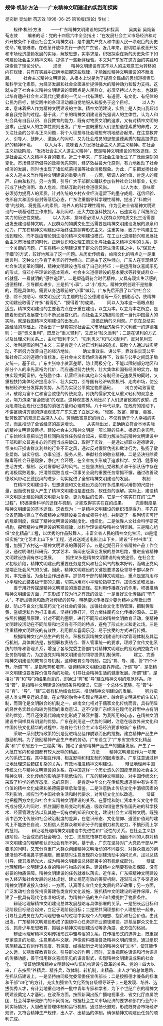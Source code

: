 ### 规律·机制·方法——广东精神文明建设的实践和探索
吴奕新  吴灿新  苟志效
1998-06-25
第10版(理论)
专栏：

　　规律·机制·方法
　　——广东精神文明建设的实践和探索
　　吴奕新  吴灿新  苟志效
　　编者的话：党的十四届六中全会指出：“在发展社会主义市场经济和对外开放条件下建设社会主义精神文明，是中国共产党人和中国人民一项艰巨的历史使命。”毗邻港澳，在改革开放中先行一步的广东省，近几年来，密切联系改革开放和市场经济蓬勃发展的实际，解放思想，实事求是，积极探索在新的历史条件下如何建设社会主义精神文明，提供了一些新鲜经验。本文对广东省在这方面的实践和探索做了理论分析。
　　规律
　　精神文明建设有其不以人的主观意志为转移的内在规律，只有在实践中正确地把握这些规律，才能推动精神文明建设的不断发展。
　　社会主义精神文明建设，从根本上说是为了提高全民族的思想道德素质和科学文化素质，为经济发展和社会全面进步提供强大的精神动力和智力支持。这就决定了社会主义精神文明建设的着眼点是人民群众，必须坚持以人为本，也就是以培育适应社会主义现代化要求的一代又一代有理想、有道德、有文化、有纪律的公民为目标，使实践中的各项活动都自觉地服从和服务于这个目标。
　　以人为本，意味着把人作为精神文明建设的主体。精神文明建设，实质上是人类自我超越和自我完善的过程。基于此，广东的精神文明建设首先强调人的主体性，认为人和社会具有自我认识、自我教育的能力，既有对物质文明的追求，又有对精神文明的追求。正是从人的主体性原则出发，广东一直既重视人们思想道德素质的养成，又关注社会的公平与正义问题，将个人理想与社会理想有机地结合起来。在注意教育人、引导人、鼓舞人、激励人的同时，又为社会成员的思想道德素质的提高提供良好的精神环境。
　　以人为本，意味着大力发扬社会主义人道主义精神。在社会主义初级阶段，“发扬社会主义人道主义精神”，既是精神文明建设的有效途径，又是社会主义人文精神本身的要求。近二十年来，广东社会生活发生了广泛而深刻的变化，市场经济所倡导的效率优先原则、经济效益最大化原则，有力地推动了社会经济的发展，同时也出现了诸如坑蒙拐骗等社会消极现象。为此，广东把发扬社会主义人道主义当作精神文明建设的重要内容。一方面，强调人的价值，肯定人的尊严、自由和权利。另一方面，引导广大干部群众踊跃参加各种社会公益事业，初步形成了扶危济困、救人危难、团结互助的社会道德风尚。
　　以人为本，意味着必须努力提高人的素质。针对传统的乡村农业经济遗留下的墨守成规、迷信经验、夜郎自大和固步自封等落后心态，广东注重倡导科学理性精神，提出了“科教兴粤”的战略，将提高人的素质，培养人的科学理性精神，作为促进全省精神文明建设的一项基础性工作来抓。与此同时，还大力加强科技投入，迅速实现了科技综合实力的历史性突破。
　　以人为本，意味着必须从人民群众的物质文化生活需要出发去建设精神文明。人民群众的物质文化生活需要是精神文明建设发展的源泉和动力。广东在精神文明建设中始终注意摒弃形式主义，注重实际，致力于构建由生活到理论、而不是由理论到生活的精神文明建设模式。在工业化浪潮勃兴和发展社会主义市场经济的时代，正确认识和处理工商文化与社会主义精神文明的关系，是一个关键的问题。广东将精神文明建设寓于群众的日常生活实践之中，以“谋其大于细”的方式，较好地解决了这一问题。从历史传统看，岭南文化的特点之一是重商言利。这种文化孕育了务实的行为倾向。正是由于这种倾向，广东人在实现经济社会生活变革的同时，精神文明建设也形成了自己的特征：一是运用群众喜闻乐见的形式，将邓小平理论的基本观点、社会主义道德建设的基本要求等转变成群众一听就懂、一看就明的“感性道理”。二是塑造既符合时代精神，又具有现实生活感的道德榜样，引导群众进步。三是抓“小事”，以“小”成大。精神文明创建不是抽象的，而是具体的，需要从身边眼前的“小事”做起。广东先后开展了以“讲社会公德、除不良陋习、做文明公民”为主题的社会公德建设等一系列创建活动，使精神文明建设取得了许多“看得见”、“摸得着”的成果。
　　同以人为本这一着眼点相适应，精神文明建设的主要着力点在于重在建设，以立为本。以立为本之所立，是随着历史的发展变化而不断发展变化的。而社会主义初级阶段这一当代中国最大的实际，就是我国精神文明建设的出发点。
　　提倡正确的义利观。广东在总结实践经验的基础上，摸索出了一整套实现社会主义市场经济条件下义利统一的道德准则：一是“贵义重利”，既反对“重义轻利”，又反对“贱义重利”；二是在谋利的方式以及处理义利关系上，主张“取利于义”、“见利思义”和“以义制利”，反对见利忘义、唯利是图的利己主义；三是肯定个人对正当利益的追求，鼓励个人通过诚实劳动，不断努力改善自己的经济地位。
　　确立重效率、讲公平，靠效率实现公平和社会正义的道德价值标准。在社会主义市场经济条件下，效率与公平之间既矛盾又统一。基于此，广东主张缩小贫富差距，防止两极分化，不能以限制部分地区和部分个人的率先富裕为代价，而应通过努力扶贫，壮大集体和国有经济的实力，加快实现共同富裕。在鼓励个体、私营经济和其他非公有制经济迅速发展的同时，又重视扶持集体经济提高水平、壮大实力，引导国有经济转换机制、走向市场，使公有制经济充分发挥其优势，从而为实现公平奠定物质基础。
　　树立劳动致富意识，破除为富不仁和富会败德的传统观念。传统的儒家文化从重义轻利的观念出发，竭力渲染“富会败德”的观念。这种观念极大地压抑了人们思富致富的欲望，成为阻滞社会现代化进程的消极力量和心理障碍。八十年代以来，在政府的推动下，不讲富德讲穷德的道德观念在广东失去了立足之地。“想富、敢富、能富、善富、勤劳致富”的观念日益深入人心。劳动致富意识的树立，不仅有助于个人幸福的实现，而且推动了全省经济的高速增长。
　　从实际出发，正确确立符合本地实际的精神文明建设目标。建设社会主义精神文明是一项长期的任务。根据自身实际，广东始终注意把长远目标同阶段性任务结合起来，把着力解决当前精神文明建设中干部和群众普遍关心的问题当成突破口，取得了实效。一是通过抓职业道德建设，坚决纠正损害群众利益的行业不正之风，通过反对假冒伪劣和欺诈行为，弘扬了敬业爱岗、诚实守信、办事公道、服务人民、奉献社会的敬业精神。二是坚决扫除黄赌毒等社会丑恶现象，净化社会环境，在全省初步形成了追求科学、文明、健康的生活方式，抵制、反对奢靡轻浮的风气。三是坚决制止党政机关和干部队伍中存在的消极腐败现象，把清除腐败当成一项事关全局的重要任务常抓不懈，通过改善政德政风带动民德民风的进步，切实促进了全省精神文明建设的发展。
　　机制
　　在精神文明建设中，思想道德和文化建设方面的许多成果难以用物的尺度计量，因而使有些人产生了精神文明建设是虚任务、软任务的误解。实际上，建设精神文明是比建设物质文明更为复杂、更为艰巨的任务。它是一个实实在在的“生产过程”，积极探索科学的途径与机制，才能取得实实在在的成果。
　　完善制度是精神文明建设的基本途径。这表现为：一是精神文明建设的组织措施得力，率先在全省范围内建立了各级精神文明建设委员会或领导小组，并制定了一系列切实可行的规章制度，保证了精神文明建设的制度化、组织化。二是依靠人文社会科学研究机构，探索精神文明建设的客观规律，以科学理论指导精神文明实践。三是精心组织“文化精品”工程，以优秀的作品鼓舞人，丰富全省人民的精神文化生活。四是组织实施“文化艺术上山下乡”工程，通过送戏送电影上山下乡，建设“千村书库”工程，加强了农村这一精神文明建设的薄弱环节。五是定期召开全省精神产品工作会议，通过明确社科研究、文学艺术、新闻出版事业发展的总体思路，推进全省精神文明建设协调有序地发展。
　　抓住龙头是精神文明建设的有效途径。在社会主义初级阶段，精神文明建设的重要任务是党风和社会风气的根本好转，而端正党风是端正社会风气的关键。因此，精神文明建设的关键是要求各级领导干部以身作则，率先垂范，为全社会作出表率。抓领导干部的精神文明建设，重点是坚持用邓小平理论武装各级干部的头脑，切实运用邓小平理论指导工作，加快改革和发展。
　　善于用好传媒是精神文明建设的重要途径。在利用传播媒介的作用，积极推动精神文明建设方面，广东形成了较为行之有效的做法：一是当好文化传播的“守门人”，不断加强党和政府对传媒的领导，明确要求传播媒介要为精神文明做出贡献、防止不良文化和腐朽文化对社会的侵蚀。加强社会文化市场管理，把制黄贩黄、盗版走私作为打击重点，坚持扫黄打非，努力堵住腐朽文化传播的源头。二是按照传播圈层原理，针对不同的圈层，进行不同形式的精神文明教育活动，使精神文明建设活动在不同阶层和地区各有不同的特点，避免了形式主义和走过场。三是注重精神文明建设的有效性，利用群众喜闻乐见、易于接受的方式进行传播。
　　根据精神文化产品生产的特点，积极探索精神文明建设的科学管理体制及其运行机制。具体做法是，按照职权责结合、管人管事统一的要求，理顺了宣传文化系统的领导和管理关系，增强了各级党委主管部门对精神文明建设的宏观调控能力和业务指导能力，为加强党对精神文明建设的领导提供机制保障。
　　建立、完善精神文明建设的教育引导机制。这种教育引导机制，包括“育、导、建、管”四个环节。所谓“育”，是指教育和培育，强调精神文明建设要靠养成。所谓“导”，是指精神文明建设要发挥价值导向的功能，引导社会精神生活的健康发展。所谓“建”，是相对“育”和“导”的结果而言的，即通过“育”和“导”建立精神文明的规范体系。所谓“管”，是指精神文明建设的组织条件和保证，它是一个总体性范畴，在“管”中把“育”、“导”、“建”三者有机地结合起来，推动精神文明建设的发展。
　　努力把握人类文明变迁的规律，在文明的融合中实现文明进步。融合是文明进步的生长机制，而同化是文明融合的机制之一。岭南文化相对于儒家文化传统而言，具有明显的经世务实趋向和较为强烈的重商意识。这不仅使广东经济在现代化转型中占有明显的优势，而且还使现代岭南文化形成了兼容并蓄、为我所用的心态，在精神文明建设中同样具有明显的优势。广东在利用这一优势的同时，注意在吸收外来文化和中国传统文化精华的过程中，培育符合社会主义市场经济要求的新广东精神。
　　采取一系列扶持政策特别是促进精品佳作脱颖而出的措施，建立精神产品生产激励机制。为了鼓励精神产品生产者的劳动，广东设立了“广东省宣传文化精品奖”和“广东省五个一工程奖”等，推动了全省精神产品生产的健康发展，产生了一大批在省内和全国都有较大反响的精品。
　　方法
　　精神文明建设作为一项庞大的系统工程，其中相互作用、相互影响和相互制约的因素很多。广东注意通过辩证地处理这些错综复杂的关系，有效地推进精神文明建设。
　　辩证地理解中国传统文化与精神文明建设的关系。在中国这样一个历史悠久的国度里建设社会主义精神文明，文化传统的影响是不能低估的。广东的精神文明建设，对中国传统文化采取了科学的扬弃态度。总的原则：一是肯定中华文化在传统思想道德中有许多有价值的精神文化成果和美德需要继承和借鉴。二是注意防止传统文化中消极因素的不利影响，顺应当代中国社会生活和时代要求，对传统文化加以改造。
　　辩证地把握西方文化和社会主义精神文明建设的关系。在警惕和防止资本主义文化中腐朽成分侵入的同时，抓住国际格局变动的机遇，吸收和借鉴世界各国先进的科学技术、经营管理方法以及其他一切有益的知识和文化，建设社会主义精神文明。既强调中西文化传统和社会政治制度的差异，在意识形态、文化信仰、道德价值观的建构上不能放任自流，又相信人民群众和知识分子的鉴别力和免疫力，不搞形而上学的批判。
　　辩证地处理精神文明建设中先进性和广泛性的关系。在社会主义初级阶段，社会成员的社会地位、分工、思想觉悟存在着差别，因而不同的人群对精神文明建设的理解和认识也会有所不同。基于此，广东在坚持对广大党员干部从严要求的同时，又充分尊重广大群众创建精神文明活动的不同要求，对群众自发的创建活动不横挑鼻子竖挑眼，而是随时注意发现群众创建活动中的闪光点，加以总结引导，使其发扬光大，成为精神文明建设总体部署中的有机组成部分。
　　辩证地理解精神文明建设本身的精神与物质的关系。建设精神文明要有物质保障，没有必要的物质保障，精神文明建设的任务就难以落实。近年来，广东把精神文明建设纳入经济和社会发展的总体规划，建立规范有效的筹资机制，逐渐形成了多渠道的精神文明建设投入体制：一方面，认真落实宣传文化发展的经济政策；另一方面，广泛发动社会各界捐资筹建各类宣传文化设施，狠抓精神文明建设的硬件保障，兴建了一批具有现代化水准的场馆，为精神产品的生产和传播提供了物质条件。
　　辩证地理解精神文明建设总体发展战略与具体部署的关系。一是把长远目标和现阶段目标结合起来，立足于现阶段目标；二是把共同理想和个人理想统一起来，引导社会成员在为共同理想奋斗的过程中实现个人的理想、抱负和社会价值。由此出发，广东精神文明建设形成了围绕中心任务抓职业道德建设、抓基层群众文化生活、抓青少年思想教育、抓城乡精神文明创建活动等多角度、全方位的格局。
　　辩证地理解精神文明传播形式中雅与俗的关系。在传播形式的选择上，既重视专家语言的功能，注意用各种文献、声像资料概括普及精神文明的理念，通过组织实施精品工程创作有高度、有深度、经得起历史考验的精神文明“文本”，使其能传之久远，长期发挥教育群众、引导群众的作用；同时，又重视百姓话语和行为语言的传播功能，善于借用群众喜闻乐见的语言形式，实现精神文明建设成果的社会化。
　　辩证地理解精神文明建设中队伍机构建设与改革的关系。党的十四大以来，广东按照“养精兵、精养兵，改体制、转机制，出精品、出人才”的总体思路，在抓队伍建设上，一是坚持由同级党委常委任宣传部长；二是按照德才兼备的标准和干部“四化”的方针，充实加强宣传文化系统各级领导班子；三是发现、培养、选拔优秀人才，有计划地重点培养一批中青年专家和学者，为下个世纪广东的精神文明建设奠定人才基础。在改革方面，按照新闻出版广播电视事业、省文化厅直属院团、社会科学研究部门的不同情况，根据社会主义市场经济的要求和部门行业的不同实际情况，大胆改革管理体制和运行机制，通过扬长避短，形成既符合市场经济规律，又符合精神生产规律，出人才、出精品的体制，确保精神文明建设任务的顺利完成。
